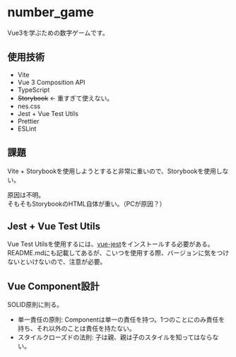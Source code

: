 # number_game
Vue3を学ぶための数字ゲームです。

## 使用技術

- Vite
- Vue 3 Composition API 
- TypeScript
- ~~Storybook~~ <- 重すぎて使えない。
- nes.css
- Jest + Vue Test Utils
- Prettier
- ESLint

## 課題
Vite + Storybookを使用しようとすると非常に重いので、Storybookを使用しない。  

原因は不明。  
そもそもStorybookのHTML自体が重い。（PCが原因？）

## Jest + Vue Test Utils
Vue Test Utilsを使用するには、[vue-jest](https://github.com/vuejs/vue-jest)をインストールする必要がある。  
README.mdにも記載してあるが、こいつを使用する際、バージョンに気をつけないといけないので、注意が必要。  

## Vue Component設計
SOLID原則に則る。  


 - 単一責任の原則: Componentは単一の責任を持つ。1つのことにのみ責任を持ち、それ以外のことは責任を持たない。
 - スタイルクローズドの法則: 子は親、親は子のスタイルを知ってはならない。

